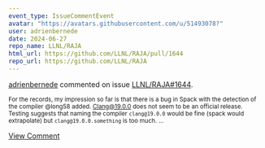 ```yaml
---
event_type: IssueCommentEvent
avatar: "https://avatars.githubusercontent.com/u/51493078?"
user: adrienbernede
date: 2024-06-27
repo_name: LLNL/RAJA
html_url: https://github.com/LLNL/RAJA/pull/1644
repo_url: https://github.com/LLNL/RAJA
---
```


<a href='https://github.com/adrienbernede' target='_blank'>adrienbernede</a> commented on issue <a href='https://github.com/LLNL/RAJA/pull/1644' target='_blank'>LLNL/RAJA#1644</a>.

<small>For the records, my impression so far is that there is a bug in Spack with the detection of the compiler @long58 added. Clang@19.0.0 does not seem to be an official release. Testing suggests that naming the compiler `clang@19.0.0` would be fine (spack would extrapolate) but `clang@19.0.0.something` is too much....</small>

<a href='https://github.com/LLNL/RAJA/pull/1644' target='_blank'>View Comment</a>